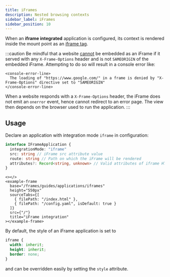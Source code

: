 ```yaml
---
title: iFrames
description: Nested browsing contexts
sidebar_label: iFrames
sidebar_position: 10
---
```


When an **iframe integrated** application is configured, its context is rendered inside the <micro-lc></micro-lc> mount
point as an [iframe tag](https://developer.mozilla.org/en-US/docs/Web/HTML/Element/iframe).

:::caution
Be mindful that a website [cannot](https://developer.mozilla.org/en-US/docs/Web/HTTP/Headers/X-Frame-Options) be embedded
as an iFrame if it served with any `X-Frame-Options` header and <micro-lc></micro-lc> is not `SAMEORIGIN` of the
embedded iFrame. Attempting to do so will result in a console error like:

```mdx-code-block
<console-error-line>
  The loading of "https://www.google.com/" in a frame is denied by "X-Frame-Options" directive set to "SAMEORIGIN"
</console-error-line>
```

When a website responds with a `X-Frame-Options` header, the iFrame does not emit an `onerror` event, hence
<micro-lc></micro-lc> cannot redirect to an error page. The view then depends on the browser used to run the application.
:::

## Usage

Declare an application with integration mode `iframe` in <micro-lc></micro-lc> configuration:

```typescript
interface IFrameApplication {
  integrationMode: "iframe"
  src: string // iFrame src attribute value
  route: string // Path on which the iFrame will be rendered
  attributes?: Record<string, unknown> // Valid attributes of iframe HTML element
}
```

```mdx-code-block
<></>
<example-frame
  base="/frames/guides/applications/iframes"
  height="550px"
  sourceTabs={[
    { filePath: "/index.html" },
    { filePath: "/config.yaml", isDefault: true }
  ]}
  src={"/"}
  title="iFrame integration"
></example-frame>
```

By default, the style of an iFrame application is set to

```css
iframe {
  width: inherit;
  height: inherit;
  border: none;
}
```

and can be overridden easily by setting the `style` attribute.
